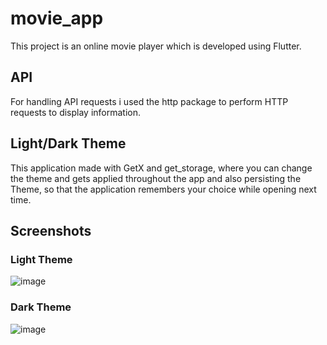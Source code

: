 # movie_app
This project is an online movie player which is developed using Flutter.
## API
For handling API requests i used the http package to perform HTTP requests to display information.
## Light/Dark Theme
This application made with GetX and get_storage, where you can change the theme and gets applied throughout the app and also persisting the Theme, so that the application remembers your choice while opening next time.
## Screenshots
### Light Theme
![image](https://user-images.githubusercontent.com/99091993/164707179-53f924d0-4486-4a37-a3aa-c69d376f7b3a.png)
### Dark Theme
![image](https://user-images.githubusercontent.com/99091993/164708491-e2752c4e-16a6-49cb-8a83-a3664e477ba0.png)

